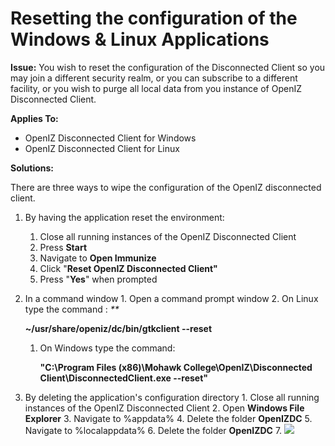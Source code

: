 # Resetting the configuration of the Windows & Linux Applications

**Issue:** You wish to reset the configuration of the Disconnected Client so you may join a different security realm, or you can subscribe to a different facility, or you wish to purge all local data from you instance of OpenIZ Disconnected Client.

**Applies To:**

* OpenIZ Disconnected Client for Windows
* OpenIZ Disconnected Client for Linux

**Solutions:**

There are three ways to wipe the configuration of the OpenIZ disconnected client.

1. By having the application reset the environment:
   1. Close all running instances of the OpenIZ Disconnected Client
   2. Press **Start**
   3. Navigate to **Open Immunize**
   4. Click "**Reset OpenIZ Disconnected Client"**
   5. Press "**Yes**" when prompted
2. In a command window 1. Open a command prompt window 2. On Linux type the command : _\*\*_

   **~/usr/share/openiz/dc/bin/gtkclient --reset**

   1. On Windows type the command:

      **"C:\Program Files \(x86\)\Mohawk College\OpenIZ\Disconnected Client\DisconnectedClient.exe --reset"**

3. By deleting the application's configuration directory 1. Close all running instances of the OpenIZ Disconnected Client 2. Open **Windows File Explorer** 3. Navigate to %appdata% 4. Delete the folder **OpenIZDC** 5. Navigate to %localappdata% 6. Delete the folder **OpenIZDC** 7. ![](https://raw.githubusercontent.com/santedb/dev-doc/master/.gitbook/assets/kb003-delete.png)

